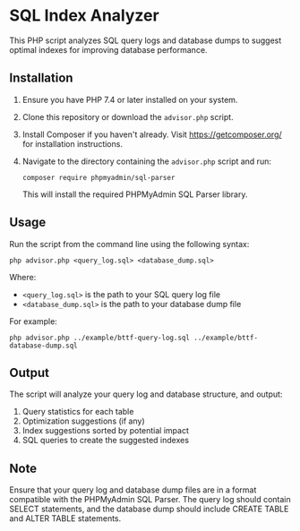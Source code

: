 # SQL Index Analyzer

This PHP script analyzes SQL query logs and database dumps to suggest optimal indexes for improving database performance.

## Installation

1. Ensure you have PHP 7.4 or later installed on your system.

2. Clone this repository or download the `advisor.php` script.

3. Install Composer if you haven't already. Visit https://getcomposer.org/ for installation instructions.

4. Navigate to the directory containing the `advisor.php` script and run:

   ```
   composer require phpmyadmin/sql-parser
   ```

   This will install the required PHPMyAdmin SQL Parser library.

## Usage

Run the script from the command line using the following syntax:

```
php advisor.php <query_log.sql> <database_dump.sql>
```

Where:
- `<query_log.sql>` is the path to your SQL query log file
- `<database_dump.sql>` is the path to your database dump file

For example:

```
php advisor.php ../example/bttf-query-log.sql ../example/bttf-database-dump.sql
```

## Output

The script will analyze your query log and database structure, and output:

1. Query statistics for each table
2. Optimization suggestions (if any)
3. Index suggestions sorted by potential impact
4. SQL queries to create the suggested indexes

## Note

Ensure that your query log and database dump files are in a format compatible with the PHPMyAdmin SQL Parser. The query log should contain SELECT statements, and the database dump should include CREATE TABLE and ALTER TABLE statements.